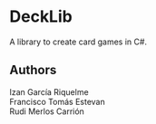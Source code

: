 # DeckLib

A library to create card games in C#.

## Authors

Izan García Riquelme \
Francisco Tomás Estevan \
Rudi Merlos Carrión